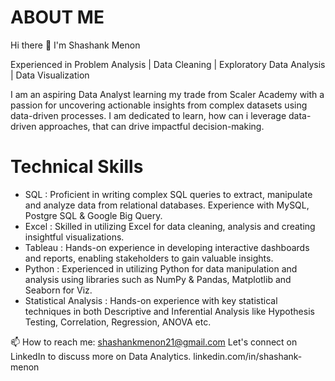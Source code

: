 ABOUT ME
=========

Hi there 👋 I'm Shashank Menon

Experienced in Problem Analysis | Data Cleaning | Exploratory Data Analysis | Data Visualization

I am an aspiring Data Analyst learning my trade from Scaler Academy with a passion for uncovering actionable insights from complex datasets using data-driven processes. 
I am dedicated to learn, how can i leverage data-driven approaches, that can drive impactful decision-making.


Technical Skills
=================

- SQL : Proficient in writing complex SQL queries to extract, manipulate and analyze data from relational databases. Experience with MySQL, Postgre SQL & Google Big Query.
- Excel : Skilled in utilizing Excel for data cleaning, analysis and creating insightful visualizations.
- Tableau : Hands-on experience in developing interactive dashboards and reports, enabling stakeholders to gain valuable insights.
- Python : Experienced in utilizing Python for data manipulation and analysis using libraries such as NumPy & Pandas, Matplotlib and Seaborn for Viz.
- Statistical Analysis : Hands-on experience with key statistical techniques in both Descriptive and Inferential Analysis like Hypothesis Testing, Correlation, Regression, ANOVA etc.


📫   How to reach me: shashankmenon21@gmail.com   Let's connect on LinkedIn to discuss more on Data Analytics.   linkedin.com/in/shashank-menon
